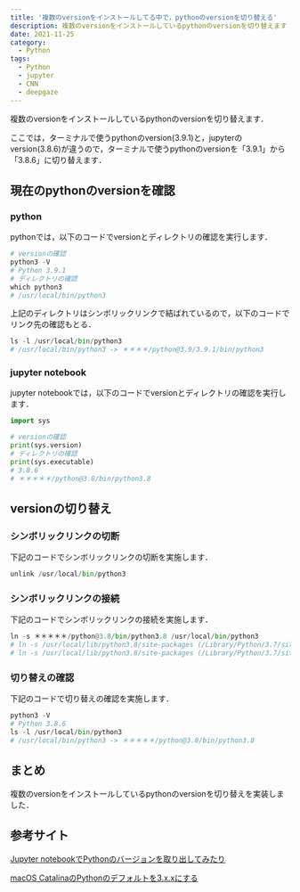 ```yaml
---
title: '複数のversionをインストールしてる中で，pythonのversionを切り替える'
description: 複数のversionをインストールしているpythonのversionを切り替えます
date: 2021-11-25
category: 
  - Python
tags:
  - Python
  - jupyter
  - CNN
  - deepgaze
---
```

<!-- https://www.hamlet-engineer.com -->
複数のversionをインストールしているpythonのversionを切り替えます．

ここでは，ターミナルで使うpythonのversion(3.9.1)と，jupyterのversion(3.8.6)が違うので，ターミナルで使うpythonのversionを「3.9.1」から「3.8.6」に切り替えます．

<!-- more -->

<ClientOnly>
  <CallInArticleAdsense />
</ClientOnly>






## 現在のpythonのversionを確認

### python
pythonでは，以下のコードでversionとディレクトリの確認を実行します．

```python
# versionの確認
python3 -V
# Python 3.9.1
# ディレクトリの確認
which python3
# /usr/local/bin/python3
```

上記のディレクトリはシンボリックリンクで結ばれているので，以下のコードでリンク先の確認もとる．

```python
ls -l /usr/local/bin/python3
# /usr/local/bin/python3 -> ＊＊＊＊/python@3.9/3.9.1/bin/python3
```

### jupyter notebook
jupyter notebookでは，以下のコードでversionとディレクトリの確認を実行します．
```python
import sys

# versionの確認
print(sys.version)
# ディレクトリの確認
print(sys.executable)
# 3.8.6
# ＊＊＊＊＊/python@3.8/bin/python3.8
```

## versionの切り替え

### シンボリックリンクの切断
下記のコードでシンボリックリンクの切断を実施します．
```python
unlink /usr/local/bin/python3
```

### シンボリックリンクの接続
下記のコードでシンボリックリンクの接続を実施します．
```python
ln -s ＊＊＊＊＊/python@3.8/bin/python3.8 /usr/local/bin/python3
# ln -s /usr/local/lib/python3.8/site-packages (/Library/Python/3.7/site-packages/
# ln -s /usr/local/lib/python3.8/site-packages (/Library/Python/3.7/site-packages/
```

### 切り替えの確認
下記のコードで切り替えの確認を実施します．
```python
python3 -V
# Python 3.8.6
ls -l /usr/local/bin/python3
# /usr/local/bin/python3 -> ＊＊＊＊＊/python@3.8/bin/python3.8
```

## まとめ
複数のversionをインストールしているpythonのversionを切り替えを実装しました．

## 参考サイト
[Jupyter notebookでPythonのバージョンを取り出してみたり](https://qiita.com/yossyyossy/items/4b20936e5ed544a79ce9)

[macOS CatalinaのPythonのデフォルトを3.x.xにする](https://ottan.xyz/posts/2020/04/macos-catalina-python3-default/)





<ClientOnly>
  <CallInArticleAdsense />
</ClientOnly>